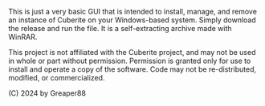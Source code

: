 This is just a very basic GUI that is intended to install, manage, and remove an instance of Cuberite on your Windows-based system.
Simply download the release and run the file. It is a self-extracting archive made with WinRAR.

This project is not affiliated with the Cuberite project, and may not be used in whole or part without permission.
Permission is granted only for use to install and operate a copy of the software. Code may not be re-distributed, modified, or commercialized.

(C) 2024 by Greaper88
